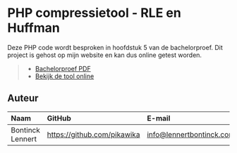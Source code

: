 # PHP compressietool - RLE en Huffman

Deze PHP code wordt besproken in hoofdstuk 5 van de bachelorproef. Dit project is gehost op mijn website en kan dus online getest worden.

> - [Bachelorproef PDF](../PDFs/bachelorproef_bontinck_lennert.pdf)
> - [Bekijk de tool online](https://compressietoolbap.lennertbontinck.com)
 
## Auteur

| Naam     | GitHub                        | E-mail                               |
| :---     | :---                          | :---                                |
| Bontinck Lennert | <https://github.com/pikawika> | [info@lennertbontinck.com](mailto:info@lennertbontinck.com) |